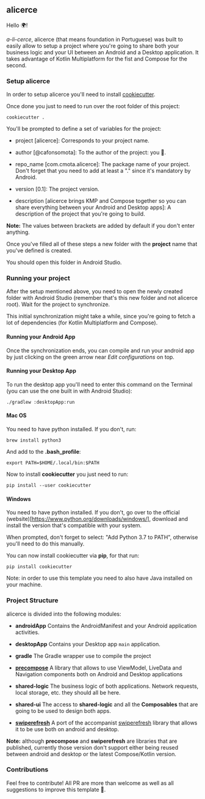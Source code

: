 ## alicerce

Hello 🌍!

_a-li-cerce_, alicerce (that means foundation in Portuguese) was built to easily allow to setup a project where you're going to share both your business logic and your UI between an Android and a Desktop application. It takes advantage of Kotlin Multiplatform for the fist and Compose for the second.

### Setup alicerce

In order to setup alicerce you'll need to install [cookiecutter](https://github.com/cookiecutter/cookiecutter).

Once done you just to need to run over the root folder of this project:

```
cookiecutter .
```

You'll be prompted to define a set of variables for the project:

* project [alicerce]: 
Corresponds to your project name.

* author [@cafonsomota]: 
To the author of the project: you 🙂.

* repo_name [com.cmota.alicerce]: 
The package name of your project. Don't forget that you need to add at least a "." since it's mandatory by Android.

* version [0.1]: 
The project version.

* description [alicerce brings KMP and Compose together so you can share everything between your Android and Desktop apps]: 
A description of the project that you're going to build.


**Note:** The values between brackets are added by default if you don't enter anything.

Once you've filled all of these steps a new folder with the **project** name that you've defined is created. 

You should open this folder in Android Studio.


### Running your project

After the setup mentioned above, you need to open the newly created folder with Android Studio (remember that's this new folder and not alicerce root). Wait for the project to synchronize.

This initial synchronization might take a while, since you're going to fetch a lot of dependencies (for Kotlin Multiplatform and Compose).

#### Running your Android App

Once the synchronization ends, you can compile and run your android app by just clicking on the green arrow near _Edit configurations_ on top.

#### Running your Desktop App

To run the desktop app you'll need to enter this command on the Terminal (you can use the one built in with Android Studio):

```
./gradlew :desktopApp:run
```


#### Mac OS

You need to have python installed. If you don't, run:

```
brew install python3
```

And add to the **.bash_profile**:

```
export PATH=$HOME/.local/bin:$PATH
```

Now to install **cookiecutter** you just need to run:

```
pip install --user cookiecutter
```

#### Windows

You need to have python installed. If you don't, go over to the official (website)[https://www.python.org/downloads/windows/], download and install the version that's compatible with your system.

When prompted, don't forget to select: "Add Python 3.7 to PATH", otherwise you'll need to do this manually.

You can now install cookiecutter via **pip**, for that run:

```
pip install cookiecutter
```

Note: in order to use this template you need to also have Java installed on your machine.


### Project Structure

alicerce is divided into the following modules:

- **androidApp**
Contains the AndroidManifest and your Android application activities.

- **desktopApp**
Contains your Desktop app `main` application.

- **gradle**
The Gradle wrapper use to compile the project

- [**precompose**](https://github.com/Tlaster/PreCompose)
A library that allows to use ViewModel, LiveData and Navigation components both on Android and Desktop applications

- **shared-logic**
The business logic of both applications. Network requests, local storage, etc. they should all be here.

- **shared-ui**
The access to **shared-logic** and all the **Composables** that are going to be used to design both apps.

- [**swiperefresh**](https://github.com/Syer10/accompanist/tree/main/swiperefresh)
A port of the accompanist [swiperefresh](https://github.com/google/accompanist/tree/main/swiperefresh) library that allows it to be use both on android and desktop.


**Note:** although **precompose** and **swiperefresh** are libraries that are published, currently those version don't support either being reused between android and desktop or the latest Compose/Kotlin version.


### Contributions

Feel free to contribute! All PR are more than welcome as well as all suggestions to improve this template 🙌.

